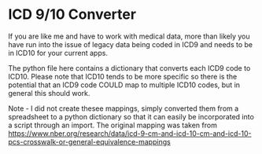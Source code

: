 # ICD 9/10 Converter

If you are like me and have to work with medical data, more than likely you have run into the issue of legacy data being coded in ICD9 and needs to be in ICD10 for your current apps. 

The python file here contains a dictionary that converts each ICD9 code to ICD10. Please note that ICD10 tends to be more specific so there is the potential that an ICD9 code COULD map to multiple ICD10 codes, but in general this should work. 

Note - I did not create thesee mappings, simply converted them from a spreadsheet to a python dictionary so that it can easily be incorporated into a script through an import. The original mapping was taken from https://www.nber.org/research/data/icd-9-cm-and-icd-10-cm-and-icd-10-pcs-crosswalk-or-general-equivalence-mappings
